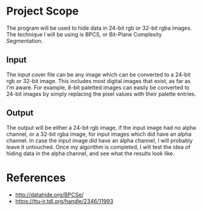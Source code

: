 # Project Scope
The program will be used to hide data in 24-bit rgb or 32-bit rgba images. The technique I will be using is BPCS, or Bit-Plane Complexity Segmentation.

## Input
The input cover file can be any image which can be converted to a 24-bit rgb or 32-bit image. This includes most digital images that exist, as far as I'm aware. For example, 8-bit paletted images can easily be converted to 24-bit images by simply replacing the pixel values with their palette entries. 

## Output
The output will be either a 24-bit rgb image, if the input image had no alpha channel, or a 32-bit rgba image, for input images which did have an alpha channel. In case the input image did have an alpha channel, I will probably leave it untouched. Once my algorithm is completed, I will test the idea of hiding data in the alpha channel, and see what the results look like.

# References
- http://datahide.org/BPCSe/
- https://ttu-ir.tdl.org/handle/2346/11993

